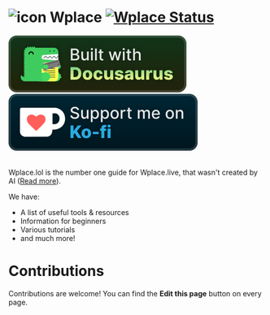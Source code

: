# <img src="https://github.com/sobakintech/wplace.lol/blob/main/static/img/logo.png?raw=true" width="35" alt="icon"> Wplace <a href="https://status.wplace.lol"><img src="https://status.wplace.lol/badge/_/status?labelColor=&color=&style=flat&label=Wplace%20Status" alt="Wplace Status"></a>

<a href="https://docusaurus.io">
  <img src="https://github.com/PenPow/Badges/raw/refs/heads/main/src/assets/built-with/docusaurus/cozy.svg" alt="Built with Docusaurus">
</a>
<a href="https://ko-fi.com/sobakintech">
  <img src="https://github.com/PenPow/Badges/raw/refs/heads/main/src/assets/donate/kofi-singular-alt/cozy.svg" alt="Donate on Ko-fi">
</a>

<br>
<br>

Wplace.lol is the number one guide for Wplace.live, that wasn't created by AI ([Read more](https://wplace.lol/blog/wplace-ai-websites)).

We have: 
- A list of useful tools & resources 
- Information for beginners
- Various tutorials
- and much more!

# Contributions
Contributions are welcome! You can find the **Edit this page** button on every page.
